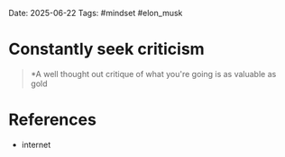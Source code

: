 Date: 2025-06-22
Tags: #mindset #elon_musk  


# Constantly seek criticism

>*A well thought out critique of what you're going is as valuable as gold 

# References
- internet 
 